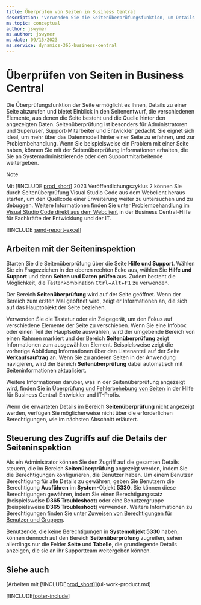 ```yaml
---
title: Überprüfen von Seiten in Business Central
description: 'Verwenden Sie die Seitenüberprüfungsfunktion, um Details zum Seitenentwurf und zur Datenquelle anzuzeigen. Der Seiteninspektor eignet sich ideal zum Beheben von Problemen mit Ihren Daten.'
ms.topic: conceptual
author: jswymer
ms.author: jswymer
ms.date: 09/15/2023
ms.service: dynamics-365-business-central
---
```


# Überprüfen von Seiten in Business Central

Die Überprüfungsfunktion der Seite ermöglicht es Ihnen, Details zu einer Seite abzurufen und bietet Einblick in den Seitenentwurf, die verschiedenen Elemente, aus denen die Seite besteht und die Quelle hinter den angezeigten Daten. Seitenüberprüfung ist besonders für Administratoren und Superuser, Support-Mitarbeiter und Entwickler gedacht. Sie eignet sich ideal, um mehr über das Datenmodell hinter einer Seite zu erfahren, und zur Problembehandlung. Wenn Sie beispielsweise ein Problem mit einer Seite haben, können Sie mit der Seitenüberprüfung Informationen erhalten, die Sie an Systemadministrierende oder den Supportmitarbeitende weitergeben.

> [!NOTE]  
> Mit [!INCLUDE [prod_short](includes/prod_short.md)] 2023 Veröffentlichungszyklus 2 können Sie durch Seitenüberprüfung Visual Studio Code aus dem Webclient heraus starten, um den Quellcode einer Erweiterung weiter zu untersuchen und zu debuggen. Weitere Informationen finden Sie unter [Problembehandlung im Visual Studio Code direkt aus dem Webclient](/dynamics365/business-central/dev-itpro/developer/devenv-troubleshoot-vscode-webclient) in der Business Central-Hilfe für Fachkräfte der Entwicklung und der IT.

[!INCLUDE [send-report-excel](includes/send-report-excel.md)]

## Arbeiten mit der Seiteninspektion

Starten Sie die Seitenüberprüfung über die Seite **Hilfe und Support**. Wählen Sie ein Fragezeichen in der oberen rechten Ecke aus, wählen Sie **Hilfe und Support** und dann **Seiten und Daten prüfen** aus. Zudem besteht die Möglichkeit, die Tastenkombination <kbd>Ctrl</kbd>+<kbd>Alt</kbd>+<kbd>F1</kbd> zu verwenden.

Der Bereich **Seitenüberprüfung** wird auf der Seite geöffnet. Wenn der Bereich zum ersten Mal geöffnet wird, zeigt er Informationen an, die sich auf das Hauptobjekt der Seite beziehen.

Verwenden Sie die Tastatur oder ein Zeigegerät, um den Fokus auf verschiedene Elemente der Seite zu verschieben. Wenn Sie eine Infobox oder einen Teil der Hauptseite auswählen, wird der umgebende Bereich von einen Rahmen markiert und der Bereich **Seitenüberprüfung** zeigt Informationen zum ausgewählten Element. Beispielsweise zeigt die vorherige Abbildung Informationen über den Listenanteil auf der Seite **Verkaufsauftrag** an. Wenn Sie zu anderen Seiten in der Anwendung navigieren, wird der Bereich **Seitenüberprüfung** dabei automatisch mit Seiteninformationen aktualisiert.

Weitere Informationen darüber, was in der Seitenüberprüfung angezeigt wird, finden Sie in [Überprüfung und Fehlerbehebung von Seiten](/dynamics365/business-central/dev-itpro/developer/devenv-inspecting-pages) in der Hilfe für Business Central-Entwickler und IT-Profis.

Wenn die erwarteten Details im Bereich **Seitenüberprüfung** nicht angezeigt werden, verfügen Sie möglicherweise nicht über die erforderlichen Berechtigungen, wie im nächsten Abschnitt erläutert.

## Steuerung des Zugriffs auf die Details der Seiteninspektion

Als ein Administrator können Sie den Zugriff auf die gesamten Details steuern, die im Bereich **Seitenüberprüfung** angezeigt werden, indem Sie die Berechtigungen konfigurieren, die Benutzer haben. Um einem Benutzer Berechtigung für alle Details zu gewähren, geben Sie Benutzern die Berechtigung **Ausführen** im **System**-Objekt **5330**. Sie können diese Berechtigungen gewähren, indem Sie einen Berechtigungssatz (beispielsweise **D365 Troubleshoot**) oder eine Benutzergruppe (beispielsweise **D365 Troubleshoot**) verwenden. Weitere Informationen zu Berechtigungen finden Sie unter [Zuweisen von Berechtigungen für Benutzer und Gruppen](ui-define-granular-permissions.md).

Benutzende, die keine Berechtigungen in **Systemobjekt 5330** haben, können dennoch auf den Bereich **Seitenüberprüfung** zugreifen, sehen allerdings nur die Felder **Seite** und **Tabelle**, die grundlegende Details anzeigen, die sie an ihr Supportteam weitergeben können.

## Siehe auch 

[Arbeiten mit [!INCLUDE[prod_short](includes/prod_short.md)]](ui-work-product.md)  

[!INCLUDE[footer-include](includes/footer-banner.md)]
